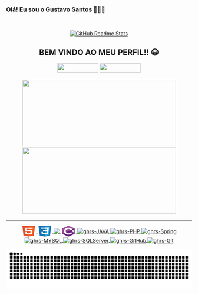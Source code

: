 ### Olá! Eu sou o Gustavo Santos  🙋🏾‍♂️

<br>

<p align="center">
 <a href="https://github.com/ghrs123">
    <img width="100px" src="https://avatars.githubusercontent.com/u/79223128?v=4" alt="GitHub Readme Stats" />
  </a>
   <h2 align="center"><b>BEM VINDO AO MEU PERFIL!! 😀</b></h2>
</p>

<div align="center">
   <a href="https://www.instagram.com/gustavoh.r.santos/" target="_blank"><img  height="25em" width="111px" src="https://img.shields.io/badge/-Instagram-%23E4405F?style=for-the-     badge&logo=instagram&logoColor=white" target="_blank"></a>
   <a href="https://www.linkedin.com/in/gustavo-santos-79132167/" target="_blank"><img height="25em" width="111px" src="https://img.shields.io/badge/-LinkedIn-%230077B5?style=for-the-badge&logo=linkedin&logoColor=white" target="_blank"></a> 
</div>
 
 </br>
  
<div align="center" >
  <a href="https://github.com/ghrs123">
     <img height="180em" width="417px" src="https://github-readme-stats.vercel.app/api?username=ghrs123&show_icons=true&theme=tokyonight&include_all_commits=true&count_private=true"/>
    <img height="180em" width="417px" src="https://github-readme-stats.vercel.app/api/top-langs/?username=ghrs123&layout=compact&langs_count=7&theme=tokyonight"/>
    </a>
 </div>
<hr>

 <div align="center" style="display: inline_block ">
  <a href="https://github.com/ghrs123">
   <img align="center" alt="ghrs-HTML" height="30" width="40" src="https://raw.githubusercontent.com/devicons/devicon/master/icons/html5/html5-original.svg">
   <img align="center" alt="ghrs-CSS" height="30" width="40" src="https://raw.githubusercontent.com/devicons/devicon/master/icons/css3/css3-original.svg">
   <img align="center" salt="ghrs-bootstrap" width="40" src="https://cdn.jsdelivr.net/gh/devicons/devicon/icons/bootstrap/bootstrap-original.svg" />
   <img align="center" alt="ghrs-CSharp" height="30" width="40" src="https://raw.githubusercontent.com/devicons/devicon/master/icons/csharp/csharp-original.svg">
   <img align="center" alt="ghrs-JAVA" height="30" width="40" src="https://cdn.jsdelivr.net/gh/devicons/devicon/icons/java/java-original.svg">
   <img align="center" alt="ghrs-PHP" height="30" width="40" src="https://cdn.jsdelivr.net/gh/devicons/devicon/icons/php/php-original.svg">
   <img align="center" alt="ghrs-Spring" height="30" width="40" src="https://cdn.jsdelivr.net/gh/devicons/devicon/icons/spring/spring-plain-wordmark.svg">
    <img align="center" alt="ghrs-MYSQL" height="30" width="40" src="https://cdn.jsdelivr.net/gh/devicons/devicon/icons/mysql/mysql-plain-wordmark.svg">
   <img align="center" alt="ghrs-SQLServer" height="30" width="40" src="https://cdn.jsdelivr.net/gh/devicons/devicon/icons/microsoftsqlserver/microsoftsqlserver-plain.svg">
  <img align="center" alt="ghrs-GitHub" height="30" width="40" src="https://cdn.jsdelivr.net/gh/devicons/devicon/icons/github/github-original.svg">
   <img align="center" alt="ghrs-Git" height="30" width="40" src="https://cdn.jsdelivr.net/gh/devicons/devicon/icons/git/git-plain.svg">
  </a>
 </br>
 
   <a href="https://github.com/ghrs123">![Snake animation](https://github.com/ghrs123/ghrs123/blob/output/github-contribution-grid-snake.svg)</a>
</div>


 <div>


 
